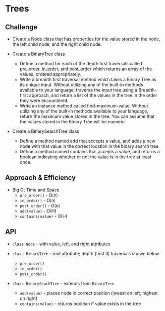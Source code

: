 # Trees

## Challenge
* Create a Node class that has properties for the value stored in the node, the left child node, and the right child node.
* Create a BinaryTree class
    * Define a method for each of the depth first traversals called pre_order, in_order, and post_order which returns an array of the values, ordered appropriately.
    * Write a breadth first traversal method which takes a Binary Tree as its unique input. Without utilizing any of the built-in methods available to your language, traverse the input tree using a Breadth-first approach, and return a list of the values in the tree in the order they were encountered.
    * Write an instance method called find-maximum-value. Without utilizing any of the built-in methods available to your language, return the maximum value stored in the tree. You can assume that the values stored in the Binary Tree will be numeric.

* Create a BinarySearchTree class
    * Define a method named add that accepts a value, and adds a new node with that value in the correct location in the binary search tree.
    * Define a method named contains that accepts a value, and returns a boolean indicating whether or not the value is in the tree at least once.

## Approach & Efficiency
* Big O; Time and Space
    * `pre_order()` - O(n)
    * `in_order()` - O(n)
    * `post_order()` - O(n)
    * `add(value)` - O(H)
    * `contains(value)` - O(H)

## API
* `class Node` - with value, left, and right attributes

* `class BinaryTree` - root attribute; depth (first 3) traversals shown below
    * `pre_order()` 
    * `in_order()`
    * `post_order()`

* `class BinarySeachTree` - extends from `BinaryTree`
    * `add(value)` - places node in correct position (lowest on left; highest on right)
    * `contains(value)` - returns boolean if value exists in the tree
